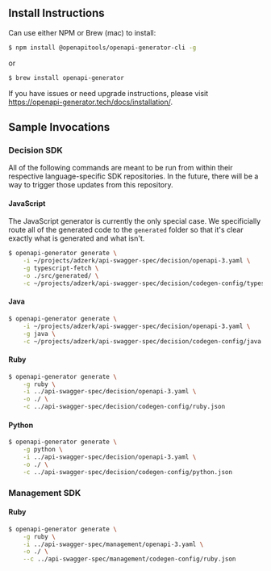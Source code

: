 ## Install Instructions

Can use either NPM or Brew (mac) to install:

```sh
$ npm install @openapitools/openapi-generator-cli -g
```

or

```sh
$ brew install openapi-generator
```

If you have issues or need upgrade instructions, please visit https://openapi-generator.tech/docs/installation/.

## Sample Invocations

### Decision SDK

All of the following commands are meant to be run from within their respective language-specific SDK repositories. In the future, there will be a way to trigger those updates from this repository.

#### JavaScript

The JavaScript generator is currently the only special case. We specificially route all of the generated code to the `generated` folder so that it's clear exactly what is generated and what isn't.

```sh
$ openapi-generator generate \
    -i ~/projects/adzerk/api-swagger-spec/decision/openapi-3.yaml \
    -g typescript-fetch \
    -o ./src/generated/ \
    -c ~/projects/adzerk/api-swagger-spec/decision/codegen-config/typescript-fetch.json
```

#### Java

```sh
$ openapi-generator generate \
    -i ~/projects/adzerk/api-swagger-spec/decision/openapi-3.yaml \
    -g java \
    -c ~/projects/adzerk/api-swagger-spec/decision/codegen-config/java.json
```

#### Ruby

```sh
$ openapi-generator generate \
    -g ruby \
    -i ../api-swagger-spec/decision/openapi-3.yaml \
    -o ./ \
    -c ../api-swagger-spec/decision/codegen-config/ruby.json
```

#### Python

```sh
$ openapi-generator generate \
    -g python \
    -i ../api-swagger-spec/decision/openapi-3.yaml \
    -o ./ \
    -c ../api-swagger-spec/decision/codegen-config/python.json
```

### Management SDK

#### Ruby

```sh
$ openapi-generator generate \
    -g ruby \
    -i ../api-swagger-spec/management/openapi-3.yaml \
    -o ./ \
    --c ../api-swagger-spec/management/codegen-config/ruby.json
```